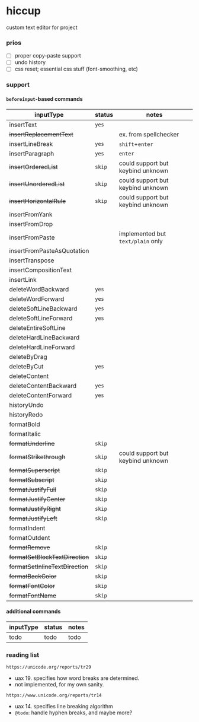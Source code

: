 # hiccup

custom text editor for project

### prios

- [ ] proper copy-paste support
- [ ] undo history
- [ ] css reset; essential css stuff (font-smoothing, etc)

### support

#### `beforeinput`-based commands

| inputType                        | status | notes                             |
| -------------------------------- | ------ | --------------------------------- |
| insertText                       | `yes`  |                                   |
| ~~insertReplacementText~~        |        | ex. from spellchecker             |
| insertLineBreak                  | `yes`  | `shift`+`enter`                   |
| insertParagraph                  | `yes`  | `enter`                           |
| ~~insertOrderedList~~            | `skip` | could support but keybind unknown |
| ~~insertUnorderedList~~          | `skip` | could support but keybind unknown |
| ~~insertHorizontalRule~~         | `skip` | could support but keybind unknown |
| insertFromYank                   |        |                                   |
| insertFromDrop                   |        |                                   |
| insertFromPaste                  |        | implemented but `text/plain` only |
| insertFromPasteAsQuotation       |        |                                   |
| insertTranspose                  |        |                                   |
| insertCompositionText            |        |                                   |
| insertLink                       |        |                                   |
| deleteWordBackward               | `yes`  |                                   |
| deleteWordForward                | `yes`  |                                   |
| deleteSoftLineBackward           | `yes`  |                                   |
| deleteSoftLineForward            | `yes`  |                                   |
| deleteEntireSoftLine             |        |                                   |
| deleteHardLineBackward           |        |                                   |
| deleteHardLineForward            |        |                                   |
| deleteByDrag                     |        |                                   |
| deleteByCut                      | `yes`  |                                   |
| deleteContent                    |        |                                   |
| deleteContentBackward            | `yes`  |                                   |
| deleteContentForward             | `yes`  |                                   |
| historyUndo                      |        |                                   |
| historyRedo                      |        |                                   |
| formatBold                       |        |                                   |
| formatItalic                     |        |                                   |
| ~~formatUnderline~~              | `skip` |                                   |
| ~~formatStrikethrough~~          | `skip` | could support but keybind unknown |
| ~~formatSuperscript~~            | `skip` |                                   |
| ~~formatSubscript~~              | `skip` |                                   |
| ~~formatJustifyFull~~            | `skip` |                                   |
| ~~formatJustifyCenter~~          | `skip` |                                   |
| ~~formatJustifyRight~~           | `skip` |                                   |
| ~~formatJustifyLeft~~            | `skip` |                                   |
| formatIndent                     |        |                                   |
| formatOutdent                    |        |                                   |
| ~~formatRemove~~                 | `skip` |                                   |
| ~~formatSetBlockTextDirection~~  | `skip` |                                   |
| ~~formatSetInlineTextDirection~~ | `skip` |                                   |
| ~~formatBackColor~~              | `skip` |                                   |
| ~~formatFontColor~~              | `skip` |                                   |
| ~~formatFontName~~               | `skip` |                                   |

#### additional commands

| inputType | status | notes |
| --------- | ------ | ----- |
| todo      | todo   | todo  |

### reading list

`https://unicode.org/reports/tr29`

- uax 19. specifies how word breaks are determined.
- not implemented, for my own sanity.

`https://www.unicode.org/reports/tr14`

- uax 14. specifies line breaking algorithm
- `@todo`: handle hyphen breaks, and maybe more?
